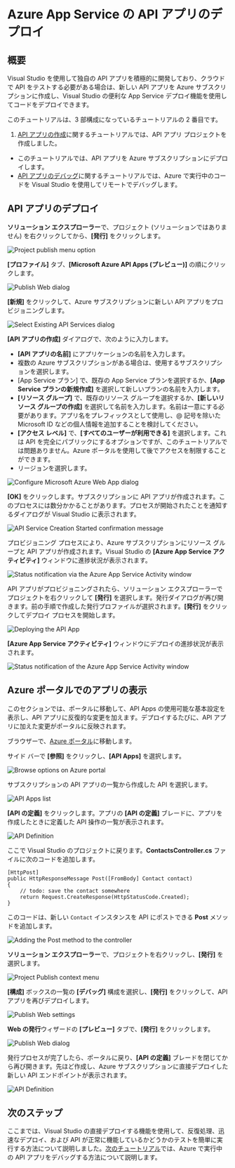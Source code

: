 ﻿<properties 
	pageTitle="Azure App Service の API アプリのデプロイ" 
	description="Azure サブスクリプションに API アプリ プロジェクトをデプロイする方法について説明します。" 
	services="app-service\api" 
	documentationCenter=".net" 
	authors="bradygaster" 
	manager="wpickett" 
	editor="jimbe"/>

<tags 
	ms.service="app-service-api" 
	ms.workload="web" 
	ms.tgt_pltfrm="dotnet" 
	ms.devlang="na" 
	ms.topic="article" 
	ms.date="02/19/2015" 
	ms.author="bradyg;tarcher"/>

# Azure App Service の API アプリのデプロイ

## 概要

Visual Studio を使用して独自の API アプリを積極的に開発しており、クラウドで API をテストする必要がある場合は、新しい API アプリを Azure サブスクリプションに作成し、Visual Studio の便利な App Service デプロイ機能を使用してコードをデプロイできます。 

このチュートリアルは、3 部構成になっているチュートリアルの 2 番目です。

1. [API アプリの作成](app-service-dotnet-create-api-app.md)に関するチュートリアルでは、API アプリ プロジェクトを作成しました。 
* このチュートリアルでは、API アプリを Azure サブスクリプションにデプロイします。
* [API アプリのデバッグ](app-service-dotnet-remotely-debug-api-app.md)に関するチュートリアルでは、Azure で実行中のコードを Visual Studio を使用してリモートでデバッグします。

## API アプリのデプロイ 

**ソリューション エクスプローラー**で、プロジェクト (ソリューションではありません) を右クリックしてから、**[発行]** をクリックします。 

![Project publish menu option](./media/app-service-dotnet-deploy-api-app/20-publish-gesture-v3.png)

**[プロファイル]** タブ、**[Microsoft Azure API Apps (プレビュー)]** の順にクリックします。 

![Publish Web dialog](./media/app-service-dotnet-deploy-api-app/21-select-api-apps-for-deployment-v2.png)

**[新規]** をクリックして、Azure サブスクリプションに新しい API アプリをプロビジョニングします。

![Select Existing API Services dialog](./media/app-service-dotnet-deploy-api-app/23-publish-to-apiapps-v3.png)

**[API アプリの作成]** ダイアログで、次のように入力します。

- **[API アプリの名前]** にアプリケーションの名前を入力します。 
- 複数の Azure サブスクリプションがある場合は、使用するサブスクリプションを選択します。
- [App Service プラン] で、既存の App Service プランを選択するか、**[App Service プランの新規作成]** を選択して新しいプランの名前を入力します。 
- **[リソース グループ]** で、既存のリソース グループを選択するか、**[新しいリソース グループの作成]** を選択して名前を入力します。名前は一意にする必要があります。アプリ名をプレフィックスとして使用し、@ 記号を除いた Microsoft ID などの個人情報を追加することを検討してください。  
- **[アクセス レベル]** で、**[すべてのユーザーが利用できる]** を選択します。これは API を完全にパブリックにするオプションですが、このチュートリアルでは問題ありません。Azure ポータルを使用して後でアクセスを制限することができます。
- リージョンを選択します。  

![Configure Microsoft Azure Web App dialog](./media/app-service-dotnet-deploy-api-app/24-new-api-app-dialog-v3.png)

**[OK]** をクリックします。サブスクリプションに API アプリが作成されます。このプロセスには数分かかることがあります。プロセスが開始されたことを通知するダイアログが Visual Studio に表示されます。 

![API Service Creation Started confirmation message](./media/app-service-dotnet-deploy-api-app/25-api-provisioning-started-v3.png)

プロビジョニング プロセスにより、Azure サブスクリプションにリソース グループと API アプリが作成されます。Visual Studio の **[Azure App Service アクティビティ]** ウィンドウに進捗状況が表示されます。 

![Status notification via the Azure App Service Activity window](./media/app-service-dotnet-deploy-api-app/26-provisioning-success-v3.png)

API アプリがプロビジョニングされたら、ソリューション エクスプローラーでプロジェクトを右クリックして **[発行]** を選択します。発行ダイアログが再び開きます。前の手順で作成した発行プロファイルが選択されます。**[発行]** をクリックしてデプロイ プロセスを開始します。 

![Deploying the API App](./media/app-service-dotnet-deploy-api-app/26-5-deployment-success-v3.png)

**[Azure App Service アクティビティ]** ウィンドウにデプロイの進捗状況が表示されます。 

![Status notification of the Azure App Service Activity window](./media/app-service-dotnet-deploy-api-app/26-5-deployment-success-v4.png)

## Azure ポータルでのアプリの表示

このセクションでは、ポータルに移動して、API Apps の使用可能な基本設定を表示し、API アプリに反復的な変更を加えます。デプロイするたびに、API アプリに加えた変更がポータルに反映されます。 

ブラウザーで、[Azure ポータル](https://portal.azure.com)に移動します。 

サイド バーで **[参照]** をクリックし、**[API Apps]** を選択します。

![Browse options on Azure portal](./media/app-service-dotnet-deploy-api-app/27-browse-in-portal-v3.png)

サブスクリプションの API アプリの一覧から作成した API を選択します。

![API Apps list](./media/app-service-dotnet-deploy-api-app/28-view-api-list-v3.png)

**[API の定義]** をクリックします。アプリの **[API の定義]** ブレードに、アプリを作成したときに定義した API 操作の一覧が表示されます。 

![API Definition](./media/app-service-dotnet-deploy-api-app/29-api-definition-v3.png)

ここで Visual Studio のプロジェクトに戻ります。**ContactsController.cs** ファイルに次のコードを追加します。  

	[HttpPost]
	public HttpResponseMessage Post([FromBody] Contact contact)
	{
		// todo: save the contact somewhere
		return Request.CreateResponse(HttpStatusCode.Created);
	}

このコードは、新しい `Contact` インスタンスを API にポストできる **Post** メソッドを追加します。 

![Adding the Post method to the controller](./media/app-service-dotnet-deploy-api-app/30-post-method-added-v3.png)

**ソリューション エクスプローラー**で、プロジェクトを右クリックし、**[発行]** を選択します。 

![Project Publish context menu](./media/app-service-dotnet-deploy-api-app/31-publish-gesture-v3.png)

**[構成]** ボックスの一覧の **[デバッグ]** 構成を選択し、**[発行]** をクリックして、API アプリを再びデプロイします。 

![Publish Web settings](./media/app-service-dotnet-deploy-api-app/36.5-select-debug-option-v3.png)

**Web の発行**ウィザードの **[プレビュー]** タブで、**[発行]** をクリックします。  

![Publish Web dialog](./media/app-service-dotnet-deploy-api-app/39-re-publish-preview-step-v2.png)

発行プロセスが完了したら、ポータルに戻り、**[API の定義]** ブレードを閉じてから再び開きます。先ほど作成し、Azure サブスクリプションに直接デプロイした新しい API エンドポイントが表示されます。

![API Definition](./media/app-service-dotnet-deploy-api-app/38-portal-with-post-method-v4.png)

## 次のステップ

ここまでは、Visual Studio の直接デプロイする機能を使用して、反復処理、迅速なデプロイ、および API が正常に機能しているかどうかのテストを簡単に実行する方法について説明しました。[次のチュートリアル](app-service-dotnet-remotely-debug-api-app.md)では、Azure で実行中の API アプリをデバッグする方法について説明します。



<!--HONumber=49-->